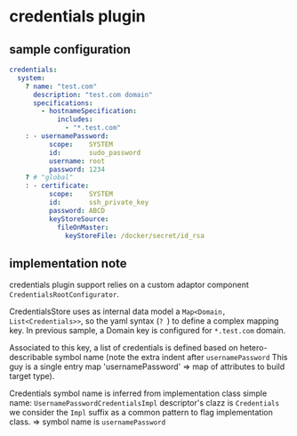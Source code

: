 # credentials plugin

## sample configuration
            

```yaml
credentials:
  system:
    ? name: "test.com"
      description: "test.com domain"
      specifications:
        - hostnameSpecification:
            includes:
              - "*.test.com"
    : - usernamePassword:
          scope:    SYSTEM
          id:       sudo_password
          username: root
          password: 1234
    ? # "global"
    : - certificate:
          scope:    SYSTEM
          id:       ssh_private_key
          password: ABCD
          keyStoreSource: 
            fileOnMaster:
              keyStoreFile: /docker/secret/id_rsa

```

## implementation note

credentials plugin support relies on a custom adaptor component `CredentialsRootConfigurator`.

CredentialsStore uses as internal data model a `Map<Domain, List<Credentials>>`, so the yaml syntax (`? `) to define a 
complex mapping key. In previous sample, a Domain key is configured for `*.test.com` domain. 

Associated to this key, a list of credentials is defined based on hetero-describable symbol name (note the extra indent
after `usernamePassword` This guy is a single entry map 'usernamePassword' => map of attributes to build target type).

Credentials symbol name is inferred from implementation class simple name: `UsernamePasswordCredentialsImpl`
descriptor's clazz is `Credentials` 
we consider the `Impl` suffix as a common pattern to flag implementation class.
=> symbol name is `usernamePassword` 


